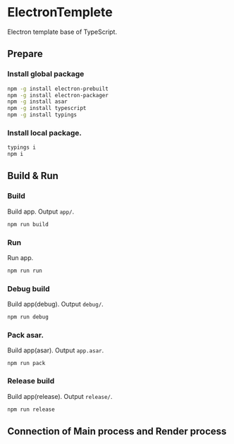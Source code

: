 # ElectronTemplete

Electron template base of TypeScript.

## Prepare

### Install global package

```sh
npm -g install electron-prebuilt
npm -g install electron-packager
npm -g install asar
npm -g install typescript
npm -g install typings
```

### Install local package.

```sh
typings i
npm i
```

## Build & Run

### Build

Build app. Output `app/`.

```sh
npm run build
```

### Run

Run app.

```sh
npm run run
```

### Debug build

Build app(debug). Output `debug/`.

```sh
npm run debug
```

### Pack asar.

Build app(asar). Output `app.asar`.

```
npm run pack
```

### Release build

Build app(release). Output `release/`.

```sh
npm run release
```

## Connection of Main process and Render process

